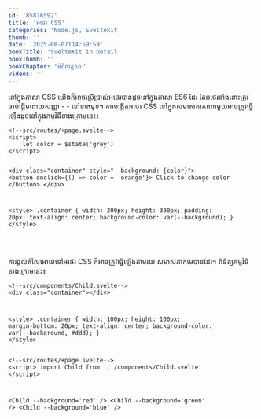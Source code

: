 ```yaml
---
id: '85876592'
title: 'អថេរ CSS'
categories: 'Node.js, Sveltekit'
thumb: ''
date: '2025-08-07T14:59:59'
bookTitle: 'SvelteKit in Detail'
bookThumb: ''
bookChapter: 'អំពី​​លក្ខណៈ'
videos: ''
---
```

<p>នៅ​ក្នុង​ភាសា CSS យើង​ក៏​អាច​ប្រើប្រាស់​អថេរ​បាន​ដូច​នៅ​ក្នុង​ភាសា ES6 ដែរ តែ​អថេរ​ទាំងនោះ​ត្រូវ​ចាប់ផ្តើម​ដោយ​​សញ្ញា - - នៅ​ខាង​មុខ។ ការបង្កើត​អថេរ CSS នៅ​ក្នុង​សមាសភាគ​ណា​មួយ​អាច​ត្រូវ​ធ្វើ​ឡើង​ដូច​នៅ​ក្នុង​កម្មវិធី​ខាង​ក្រោម​នេះ៖</p><pre><code class="svelte">&lt;!--src/routes/+page.svelte--&gt;
&lt;script&gt;
    let color = $state('grey')
&lt;/script&gt;

&lt;div class="container" style="--background: {color}"&gt;
    &lt;button onclick={() =&gt; color = 'orange'}&gt;
        Click to change color
    &lt;/button&gt;
&lt;/div&gt;

&lt;style&gt;
    .container {
        width: 200px;
        height: 300px;
        padding: 20px;
        text-align: center;
        background-color: var(--background);
    }
&lt;/style&gt;</code></pre><p>&nbsp;</p><p>ការផ្តល់​តំលៃ​អោយ​ទៅ​អថេរ CSS ក៏​អាច​ត្រូវ​ធ្វើឡើង​តាម​រយៈ​សមាសភាគ​មេ​បាន​ដែរ។ ពិនិត្យ​កម្មវិធី​ខាង​ក្រោម​នេះ៖</p><pre><code class="svelte">&lt;!--src/components/Child.svelte--&gt;
&lt;div class="container"&gt;&lt;/div&gt;

&lt;style&gt;
    .container {
        width: 100px;
        height: 100px;
        margin-bottom: 20px;
        text-align: center;
        background-color: var(--background, #ddd);
    }
&lt;/style&gt;</code></pre><pre><code class="svelte">&lt;!--src/routes/+page.svelte--&gt;
&lt;script&gt;
    import Child from '../components/Child.svelte'
&lt;/script&gt;

&lt;Child --background='red' /&gt;
&lt;Child --background='green' /&gt;
&lt;Child --background='blue' /&gt;</code></pre>